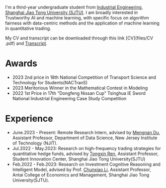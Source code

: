 I'm a third-year undergraduate student from [Industrial Engineering](https://ieem.sjtu.edu.cn/), [Shanghai Jiao Tong University (SJTU)](https://me.sjtu.edu.cn/). 
I am broadly interested in Trustworthy AI and machine learning, with specific focus on algorithm fairness with data-centric methods and the application of machine learning in quantitative trading.

My CV and transcript can be downloaded through this link [CV](files/CV .pdf) and [Transcript](files/Transcript.pdf).

# **Awards**
- 2023 2nd price in 18th National Competition of Transport Science and Technology for Students(NACTranS)
- 2023 Meritorious Winner in the Mathematical Contest in Modeling
- 2022 1st Price in 17th "Dongfeng Nissan Cup" Tsinghua IE Sword National Industrial Engineering Case Study Competition

# **Experience**
- June.2023 - Present: Remote Research Intern, advised by [Mengnan Du](https://mengnandu.com/), Assistant Professor, Department of Data Science, New Jersey Institute of Technology (NJIT).
- Jul.2022 - May.2023: Research on high-frequency trading strategies for quantitative hedge funds, advised by [Tongxin Ren](http://www.baiyulan.org.cn/leader/15/), Assistant Professor, Student Innovation Center, Shanghai Jiao Tong University(SJTU)
- Feb.2022 - Feb.2023: Research on Investment Cognitive Reasoning and Intelligent Model, advised by Prof. [Chunxiao Li](https://itf.sjtu.edu.cn/show-213-9.html), Assistant Professor, Antai College of Economics and Management, Shanghai Jiao Tong University(SJTU).
